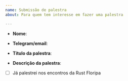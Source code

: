 ```yaml
---
name: Submissão de palestra
about: Para quem tem interesse em fazer uma palestra

---
```


- **Nome**: 
- **Telegram/email**: 

- **Título da palestra**: 
- **Descrição da palestra**:

- [ ] Já palestrei nos encontros da Rust Floripa
